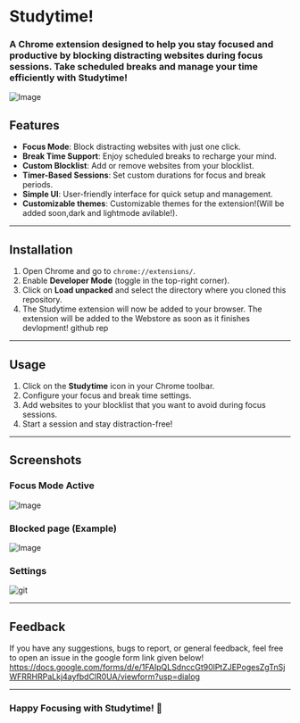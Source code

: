 # Studytime!

### A Chrome extension designed to help you stay focused and productive by blocking distracting websites during focus sessions. Take scheduled breaks and manage your time efficiently with **Studytime!**
![Image](https://github.com/user-attachments/assets/342ee8f2-79bb-432b-bade-7d054a8b40d1)

## Features

- **Focus Mode**: Block distracting websites with just one click.
- **Break Time Support**: Enjoy scheduled breaks to recharge your mind.
- **Custom Blocklist**: Add or remove websites from your blocklist.
- **Timer-Based Sessions**: Set custom durations for focus and break periods.
- **Simple UI**: User-friendly interface for quick setup and management.
- **Customizable themes**: Customizable themes for the extension!(Will be added soon,dark and lightmode avilable!).
---

## Installation


1. Open Chrome and go to `chrome://extensions/`.
2. Enable **Developer Mode** (toggle in the top-right corner).
3. Click on **Load unpacked** and select the directory where you cloned this repository.
4. The Studytime extension will now be added to your browser.
   The extension will be added to the Webstore as soon as it finishes devlopment!
   github rep

---

## Usage

1. Click on the **Studytime** icon in your Chrome toolbar.
2. Configure your focus and break time settings.
3. Add websites to your blocklist that you want to avoid during focus sessions.
4. Start a session and stay distraction-free!

---

## Screenshots

### Focus Mode Active
![Image](https://github.com/user-attachments/assets/19bb510d-82b1-49c5-bd45-b931e36cfd46)

### Blocked page (Example)
![Image](https://github.com/user-attachments/assets/16685b12-0662-4efb-8fb7-f62a2def924e)

### Settings

![git](https://github.com/user-attachments/assets/9b349768-3aad-40a7-b112-f7a575debdf4)

---
## Feedback

If you have any suggestions, bugs to report, or general feedback, feel free to open an issue in the google form link given below!
https://docs.google.com/forms/d/e/1FAIpQLSdnccGt90lPtZJEPogesZgTnSjWFRRHRPaLkj4ayfbdClR0UA/viewform?usp=dialog

---

### Happy Focusing with Studytime! 🚀
